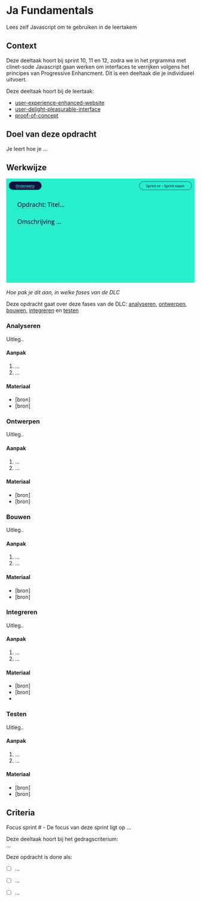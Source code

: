 
# Ja Fundamentals

Lees zelf Javascript om te gebruiken in de leertakem

## Context

Deze deeltaak hoort bij sprint 10, 11 en 12, zodra we in het prgramma met clinet-sode Javascript gaan werken om interfaces te verrijken volgens het principes van Progressive Enhancment. 
Dit is een deeltaak die je individueel uitvoert.



Deze deeltaak hoort bij de leertaak:
- [user-experience-enhanced-website](https://github.com/fdnd-task/user-experience-enhanced-website)
- [user-delight-pleasurable-interface](https://github.com/fdnd-task/user-delight-pleasurable-interface)
- [proof-of-concept](https://github.com/fdnd-task/proof-of-concept)







## Doel van deze opdracht

Je leert hoe je ... 


## Werkwijze

![Opdrachtomschrijving](opdrachtomschrijving.png)

*Hoe pak je dit aan, in welke fases van de DLC*

Deze opdracht gaat over deze fases van de DLC: [analyseren](#analyseren), [ontwerpen](#ontwerpen), [bouwen](#bouwen), [integreren](#integreren) en [testen](#testen)

### Analyseren
Uitleg..

#### Aanpak

1. ...
2. ...

#### Materiaal 

- [bron]
- [bron]

### Ontwerpen
Uitleg..

#### Aanpak

1. ...
2. ...

#### Materiaal 

- [bron]
- [bron]


### Bouwen
Uitleg..

#### Aanpak

1. ...
2. ...

#### Materiaal 

- [bron]
- [bron]

### Integreren
Uitleg..

#### Aanpak

1. ...
2. ...

#### Materiaal 

- [bron]
- [bron]
- 
### Testen
Uitleg..

#### Aanpak

1. ...
2. ...

#### Materiaal 

- [bron]
- [bron]

## Criteria

Focus sprint # - De focus van deze sprint ligt op ...

Deze deeltaak hoort bij het gedragscriterium:  
...

Deze opdracht is done als:

- [ ] ...
- [ ] ...
- [ ] ...

